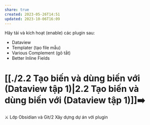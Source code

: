 ```yaml
---
share: true
created: 2023-05-26T14:51
updated: 2023-10-06T16:09
---
```

Hãy tải và kích hoạt (enable) các plugin sau:
- Dataview  
- Templater (tạo file mẫu) 
- Various Complement (gõ tắt)  
- Better Inline Fields
# [[./2.2 Tạo biến và dùng biến với (Dataview tập 1)|2.2 Tạo biến và dùng biến với (Dataview tập 1)]]➡️

⚔️ Lớp Obsidian và Git/2 Xây dựng dự án với plugin
